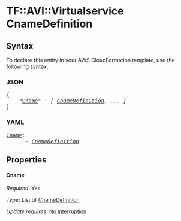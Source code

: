 # TF::AVI::Virtualservice CnameDefinition

## Syntax

To declare this entity in your AWS CloudFormation template, use the following syntax:

### JSON

<pre>
{
    "<a href="#cname" title="Cname">Cname</a>" : <i>[ <a href="cnamedefinition.md">CnameDefinition</a>, ... ]</i>
}
</pre>

### YAML

<pre>
<a href="#cname" title="Cname">Cname</a>: <i>
      - <a href="cnamedefinition.md">CnameDefinition</a></i>
</pre>

## Properties

#### Cname

_Required_: Yes

_Type_: List of <a href="cnamedefinition.md">CnameDefinition</a>

_Update requires_: [No interruption](https://docs.aws.amazon.com/AWSCloudFormation/latest/UserGuide/using-cfn-updating-stacks-update-behaviors.html#update-no-interrupt)

